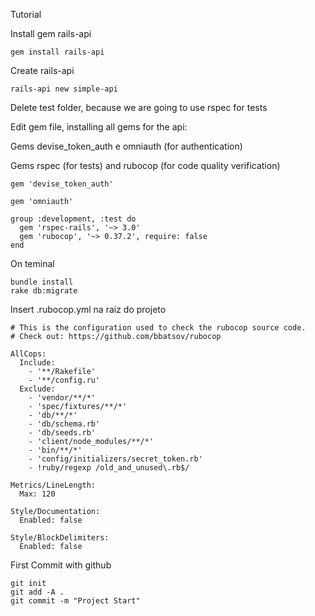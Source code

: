 Tutorial

Install gem rails-api

    gem install rails-api


Create rails-api

    rails-api new simple-api
    
Delete test folder, because we are going to use rspec for tests

Edit gem file, installing all gems for the api:

Gems devise_token_auth e omniauth (for authentication)

Gems rspec (for tests) and rubocop (for code quality verification)

    gem 'devise_token_auth'

    gem 'omniauth'

    group :development, :test do
      gem 'rspec-rails', '~> 3.0'
      gem 'rubocop', '~> 0.37.2', require: false
    end

On teminal

    bundle install
    rake db:migrate

Insert .rubocop.yml na raiz do projeto

    # This is the configuration used to check the rubocop source code.
    # Check out: https://github.com/bbatsov/rubocop

    AllCops:
      Include:
        - '**/Rakefile'
        - '**/config.ru'
      Exclude:
        - 'vendor/**/*'
        - 'spec/fixtures/**/*'
        - 'db/**/*'
        - 'db/schema.rb'
        - 'db/seeds.rb'
        - 'client/node_modules/**/*'
        - 'bin/**/*'
        - 'config/initializers/secret_token.rb'
        - !ruby/regexp /old_and_unused\.rb$/
        
    Metrics/LineLength:
      Max: 120
      
    Style/Documentation:
      Enabled: false

    Style/BlockDelimiters:
      Enabled: false

First Commit with github

    git init
    git add -A .
    git commit -m "Project Start"